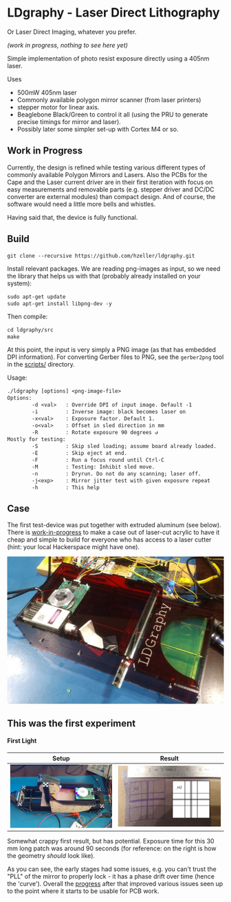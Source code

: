 LDgraphy - Laser Direct Lithography
===================================

Or Laser Direct Imaging, whatever you prefer.

_(work in progress, nothing to see here yet)_

Simple implementation of photo resist exposure directly using a 405nm laser.

Uses
  * 500mW 405nm laser
  * Commonly available polygon mirror scanner (from laser printers)
  * stepper motor for linear axis.
  * Beaglebone Black/Green to control it all (using the PRU to generate precise
    timings for mirror and laser).
  * Possibly later some simpler set-up with Cortex M4 or so.

Work in Progress
----------------
Currently, the design is refined while testing various different
types of commonly available Polygon Mirrors and Lasers. Also the
PCBs for the Cape and the Laser current driver are in their first iteration with
focus on easy measurements and removable parts (e.g. stepper driver and DC/DC
converter are external modules) than compact design. And of course, the
software would need a little more bells and whistles.

Having said that, the device is fully functional.

Build
-----
```
git clone --recursive https://github.com/hzeller/ldgraphy.git
```

Install relevant packages. We are reading png-images as input, so we need the
library that helps us with that (probably already installed on your system):
```
sudo apt-get update
sudo apt-get install libpng-dev -y
```

Then compile:
```
cd ldgraphy/src
make
```

At this point, the input is very simply a PNG image (as that has
embedded DPI information). For converting Gerber files to PNG, see the
`gerber2png` tool in the [scripts/](./scripts) directory.

Usage:
```
./ldgraphy [options] <png-image-file>
Options:
        -d <val>   : Override DPI of input image. Default -1
        -i         : Inverse image: black becomes laser on
        -x<val>    : Exposure factor. Default 1.
        -o<val>    : Offset in sled direction in mm
        -R         : Rotate exposure 90 degrees ↺
Mostly for testing:
        -S         : Skip sled loading; assume board already loaded.
        -E         : Skip eject at end.
        -F         : Run a focus round until Ctrl-C
        -M         : Testing: Inhibit sled move.
        -n         : Dryrun. Do not do any scanning; laser off.
        -j<exp>    : Mirror jitter test with given exposure repeat
        -h         : This help
```

Case
----
The first test-device was put together with extruded aluminum
(see below). There is [work-in-progress](./hardware) to make a case out of
laser-cut acrylic to have it cheap and simple to build for everyone who has
access to a laser cutter (hint: your local Hackerspace might have one).

![Case](./img/sample-case.jpg)

This was the first experiment
-------------------------------

#### First Light

   Setup               | Result
-----------------------|---------------------------------
![](./img/setup.jpg)   | ![](./img/firstexposure.jpg)

Somewhat crappy first result, but has potential. Exposure time for this 30 mm
long patch was around 90 seconds (for reference: on the right is how the
geometry _should_ look like).

As you can see, the early stages had some issues, e.g. you can't trust the "PLL"
of the mirror to properly lock - it has a phase drift over
time (hence the 'curve'). Overall the [progress] after that improved various
issues seen up to the point where it starts to be usable for PCB work.

[progress]: https://plus.google.com/u/0/+HennerZeller/posts/FeqdPoEZ3AT
